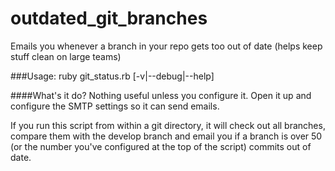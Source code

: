 outdated_git_branches
=====================

Emails you whenever a branch in your repo gets too out of date (helps keep stuff clean on large teams)

###Usage:
ruby git_status.rb [-v|--debug|--help]

####What's it do?
Nothing useful unless you configure it.  Open it up and configure the SMTP settings so it can send emails.

If you run this script from within a git directory, it will check out all branches, compare them with the develop branch and email you if a branch is over 50 (or the number you've configured at the top of the script) commits out of date.